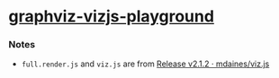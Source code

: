 [graphviz-vizjs-playground](https://dirkarnez.github.io/graphviz-vizjs-playground)
==================================================================================
### Notes
- `full.render.js` and `viz.js` are from [Release v2.1.2 · mdaines/viz.js](https://github.com/mdaines/viz.js/releases/tag/v2.1.2)
